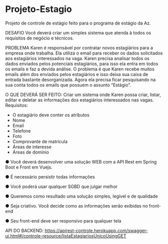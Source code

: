 # Projeto-Estagio
Projeto de controle de estágio feito para o programa de estágio da Az.


DESAFIO
Você deverá criar um simples sistema que atenda à todos os requisitos de negócio
e técnicos.

PROBLEMA
Karen é responsável por contratar novos estagiários para a empresa onde trabalha.
Ela utiliza o email para receber os dados solicitados aos estagiários interessados na
vaga.
Karen precisa analisar todos os dados enviados pelos potenciais estagiários, para
isso ela entra em todos os emails e faz a devida análise.
O problema é que Karen recebe muitos emails além dos enviados pelos estagiários
e isso deixa sua caixa de entrada bastante desorganizada. Agora ela precisa ficar
pesquisando na sua conta todos os emails que possuem o assunto “Estágio”.

O QUE DEVERÁ SER FEITO:
Criar um sistema onde Karen possa criar, listar, editar e deletar as informações dos
estagiários interessados nas vagas.
Requisitos:
- O estagiário deve conter os atributos
- Nome
- Email
- Telefone
- Foto
- Comprovante de matrícula
- Áreas de interesse
- Áreas de domínio

● Você deverá desenvolver uma solução WEB com a API Rest em Spring Boot
e Front em Vuejs.

● É necessário persistir todas informações

● Você poderá usar qualquer SGBD que julgar melhor

● Queremos como resultado uma solução simples, legível e de qualidade

● Seja criativo. Você decide como as informações serão exibidas no front-end

● Seu front-end deve ser responsivo para qualquer tela


API DO BACKEND:
https://apirest-controle.herokuapp.com/swagger-ui.html#/controle-resource/listaEstagiariosUnicoUsingGET
